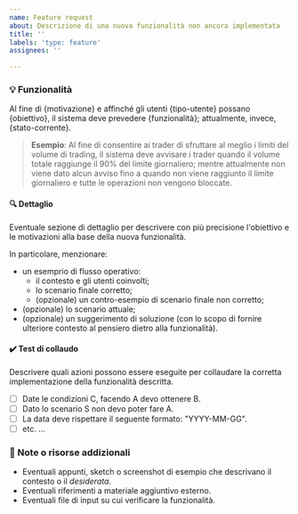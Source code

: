 ```yaml
---
name: Feature request
about: Descrizione di una nuova funzionalità non ancora implementata
title: ''
labels: 'type: feature'
assignees: ''

---
```


### 💡 Funzionalità
Al fine di {motivazione} e affinché gli utenti {tipo-utente} possano {obiettivo}, il sistema deve prevedere {funzionalità}; attualmente, invece, {stato-corrente}.

> **Esempio**: Al fine di consentire ai trader di sfruttare al meglio i limiti del volume di trading, il sistema deve avvisare i trader quando il volume totale raggiunge il 90% del limite giornaliero; mentre attualmente non viene dato alcun avviso fino a quando non viene raggiunto il limite giornaliero e tutte le operazioni non vengono bloccate.

#### 🔍 Dettaglio
Eventuale sezione di dettaglio per descrivere con più precisione l'obiettivo e le motivazioni alla base della nuova funzionalità.

In particolare, menzionare:
- un esemprio di flusso operativo:
  - il contesto e gli utenti coinvolti;
  - lo scenario finale corretto;
  - (opzionale) un contro-esempio di scenario finale non corretto;
- (opzionale) lo scenario attuale;
- (opzionale) un suggerimento di soluzione (con lo scopo di fornire ulteriore contesto al pensiero dietro alla funzionalità).

#### ✔️ Test di collaudo
Descrivere quali azioni possono essere eseguite per collaudare la corretta implementazione della funzionalità descritta.

- [ ] Date le condizioni C, facendo A devo ottenere B.
- [ ] Dato lo scenario S non devo poter fare A.
- [ ] La data deve rispettare il seguente formato: "YYYY-MM-GG".
- [ ] etc. ...

### 📓 Note o risorse addizionali
- Eventuali appunti, sketch o screenshot di esempio che descrivano il contesto o il *desiderata*.
- Eventuali riferimenti a materiale aggiuntivo esterno.
- Eventuali file di input su cui verificare la funzionalità.

